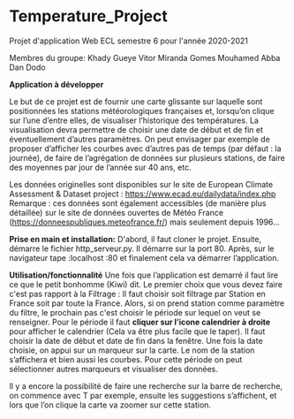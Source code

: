 # Temperature_Project

Projet d'application Web ECL semestre 6 pour l'année 2020-2021

Membres du groupe:
Khady Gueye
Vitor Miranda Gomes
Mouhamed Abba Dan Dodo


**Application à développer**

Le but de ce projet est de fournir une carte glissante sur laquelle sont positionnées les stations météorologiques françaises et, lorsqu’on clique sur l’une d’entre elles, de visualiser l’historique des températures. La visualisation devra permettre de choisir une date de début et de fin et éventuellement d’autres paramètres. On peut envisager par exemple de proposer d’afficher les courbes avec d’autres pas de temps (par défaut : la journée), de faire de l’agrégation de données sur plusieurs stations, de faire des moyennes par jour de l’année sur 40 ans, etc.


Les données originelles sont disponibles sur le site de European Climate Assessment & Dataset project :
https://www.ecad.eu/dailydata/index.php
Remarque : ces données sont également accessibles (de manière plus détaillée) sur le site de données ouvertes de Météo
France (https://donneespubliques.meteofrance.fr/) mais seulement depuis 1996…


**Prise en main et installation:**
D'abord, il faut cloner le projet. Ensuite, démarre le fichier http_serveur.py.
Il démarre sur la port 80.
Après, sur le navigateur tape :localhost :80 et finalement cela va démarrer l’application.

**Utilisation/fonctionnalité**
Une fois que l’application est demarré il faut lire ce que le petit bonhomme (Kiwi) dit.
Le premier choix que vous devez faire c'est pas rapport à la Filtrage : Il faut choisir soit filtrage par Station en France soit par toute la France.
Alors, si on prend station comme paramètre du filtre, le prochain pas c'est choisir le période sur lequel on veut se renseigner.
Pour le période il faut **cliquer sur l’icone calendrier à droite** pour afficher le calendrier (Cela va être plus facile que le taper).
Il faut choisir la date de début et date de fin dans la fenêtre.
Une fois la date choisie, on appui sur un marqueur sur la carte.
Le nom de la station s’affichera et bien aussi les courbes.
Pour cette période on peut sélectionner autres marqueurs et visualiser des données.

Il y a encore la possibilité de faire une recherche sur la barre de recherche, on commence avec T par exemple, ensuite les suggestions s’affichent, et lors que l’on clique la carte va zoomer sur cette station.



